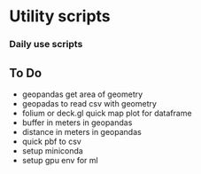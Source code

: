 # Utility scripts

### Daily use scripts


## To Do
 * geopandas get area of geometry
 * geopadas to read csv with geometry
 * folium or deck.gl quick map plot for dataframe
 * buffer in meters in geopandas
 * distance in meters in geopandas
 * quick pbf to csv
 * setup miniconda
 * setup gpu env for ml
